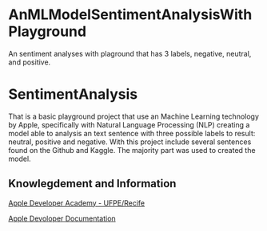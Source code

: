 # AnMLModelSentimentAnalysisWithPlayground

An sentiment analyses with plaground that has 3 labels, negative, neutral, and positive.

# SentimentAnalysis

That is a basic playground project that use an Machine Learning technology by Apple, specifically with Natural Language Processing (NLP) creating a model able to analysis an text sentence with three possible labels to result: neutral, positive and negative.
With this project include several sentences found on the Github and Kaggle. The majority part was used to created the model.

## Knowlegdement and Information

[Apple Developer Academy - UFPE/Recife](http://academy.cin.ufpe.br/)

[Apple Devoloper Documentation](https://developer.apple.com/documentation/createml/creating_a_text_classifier_model)





